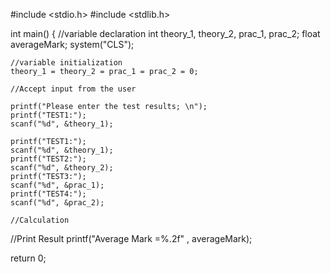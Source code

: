 #include <stdio.h>
#include <stdlib.h>

int main()
{
    //variable declaration
    int theory_1, theory_2, prac_1, prac_2;
    float averageMark;
    system("CLS");

    //variable initialization
    theory_1 = theory_2 = prac_1 = prac_2 = 0;

    //Accept input from the user

    printf("Please enter the test results; \n");
    printf("TEST1:");
    scanf("%d", &theory_1);

    printf("TEST1:");
    scanf("%d", &theory_1);
    printf("TEST2:");
    scanf("%d", &theory_2);
    printf("TEST3:");
    scanf("%d", &prac_1);
    printf("TEST4:");
    scanf("%d", &prac_2);

    //Calculation



  //Print Result
  printf("Average Mark =%.2f" , averageMark);


return 0;
